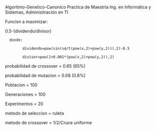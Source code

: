 
Algoritmo-Genetico-Canonico
Practica de Maestria Ing. en Informática y Sistemas, Adminisitración en TI



Funcion a maximizar: 

   0.5-(dividendo/divisor) 

      donde:

            dividendo=pow(sin(sqrt(pow(x,2)+pow(y,2))),2)-0.5

            divisor=pow(1+0.001*(pow(x,2)+pow(y,2)),2)



probabilidad de crossover = 0.65 (65%)

probabilidad de mutacion = 0.08 (0.8%) 

Poblacion = 100

Generaciones = 100

Experimentos = 20

metodo de seleccion = ruleta

metodo de crossover = 1/2/Cruce uniforme
